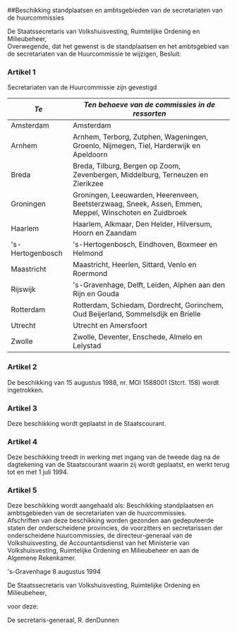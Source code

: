 <meta http-equiv='Content-Type' content='text/html; charset=utf-8' />

##Beschikking standplaatsen en ambtsgebieden van de secretariaten van de huurcommissies

De Staatssecretaris van Volkshuisvesting, Ruimtelijke Ordening en Milieubeheer,  
Overwegende, dat het gewenst is de standplaatsen en het ambtsgebied van de secretariaten van de Huurcommissie te wijzigen,
Besluit:    

### Artikel  1  

Secretariaten van de Huurcommissie zijn gevestigd  

|  *Te*   |  *Ten behoeve van de commissies in de ressorten*   |
|---|---|
| Amsterdam  | Amsterdam  |
| Arnhem  | Arnhem, Terborg, Zutphen, Wageningen, Groenlo, Nijmegen, Tiel, Harderwijk en Apeldoorn  |
| Breda  | Breda, Tilburg, Bergen op Zoom, Zevenbergen, Middelburg, Terneuzen en Zierikzee  |
| Groningen  | Groningen, Leeuwarden, Heerenveen, Beetsterzwaag, Sneek, Assen, Emmen, Meppel, Winschoten en Zuidbroek  |
| Haarlem  | Haarlem, Alkmaar, Den Helder, Hilversum, Hoorn en Zaandam  |
| 's-Hertogenbosch  | 's-Hertogenbosch, Eindhoven, Boxmeer en Helmond  |
| Maastricht  | Maastricht, Heerlen, Sittard, Venlo en Roermond  |
| Rijswijk  | 's-Gravenhage, Delft, Leiden, Alphen aan den Rijn en Gouda  |
| Rotterdam  | Rotterdam, Schiedam, Dordrecht, Gorinchem, Oud Beijerland, Sommelsdijk en Brielle  |
| Utrecht  | Utrecht en Amersfoort  |
| Zwolle  | Zwolle, Deventer, Enschede, Almelo en Lelystad  |

### Artikel  2  

De beschikking van 15 augustus 1988, nr. MOI 1588001 (Stcrt. 158) wordt ingetrokken.  

### Artikel  3  

Deze beschikking wordt geplaatst in de Staatscourant.  

### Artikel  4  

Deze beschikking treedt in werking met ingang van de tweede dag na de dagtekening van de Staatscourant waarin zij wordt geplaatst, en werkt terug tot en met 1 juli 1994.  

### Artikel  5  

Deze beschikking wordt aangehaald als: Beschikking standplaatsen en ambtsgebieden van de secretariaten van de huurcommissies.  
Afschriften van deze beschikking worden gezonden aan gedeputeerde staten der onderscheidene provincies, de voorzitters en secretarissen der onderscheidene huurcommissies, de directeur-generaal van de Volkshuisvesting, de Accountantsdienst van het Ministerie van Volkshuisvesting, Ruimtelijke Ordening en Milieubeheer en aan de Algemene Rekenkamer.   

's-Gravenhage 
8 augustus 1994    

De 
Staatssecretaris van Volkshuisvesting, Ruimtelijke Ordening en Milieubeheer, 

voor deze: 

De 
secretaris-generaal, 
R. denDunnen    
